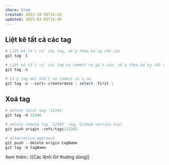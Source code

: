 ```yaml
---
share: true
created: 2023-10-30T14:29
updated: 2025-03-03T18:48
---
```

## Liệt kê tất cả các tag
```PowerShell
# Liệt kê tất cả các tag, xếp theo bảng chữ cái
git tag -l

# Liệt kê tất cả các tag và commit nó gắn vào, xếp theo bảng chữ cái và thời gian
git tag -n 

# Lấy tag mới nhất và commit của nó
git tag -n --sort=-creatordate | select -first 1
```
## Xoá tag
```PowerShell
# delete local tag '12345'
git tag -d 12345

# delete remote tag '12345' (eg, GitHub version too)
git push origin :refs/tags/12345

# alternative approach
git push --delete origin tagName
git tag -d tagName
```
Xem thêm:: [[Các lệnh Git thường dùng]]